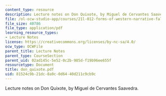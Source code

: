 ```yaml
---
content_type: resource
description: Lecture notes on Don Quixote, by Miguel de Cervantes Saavedra.
file: /ol-ocw-studio-app/courses/21l-012-forms-of-western-narrative-fall-2007/81524c9b21dc8a9c0d6440d211c9cb9c_don_quixote.pdf
file_size: 40786
file_type: application/pdf
learning_resource_types:
- Lecture Notes
license: https://creativecommons.org/licenses/by-nc-sa/4.0/
ocw_type: OCWFile
parent_title: Lecture Notes
parent_type: CourseSection
parent_uid: 02ad145c-5e52-0c2b-985d-f19b96ee655f
resourcetype: Document
title: don_quixote.pdf
uid: 81524c9b-21dc-8a9c-0d64-40d211c9cb9c
---
```

Lecture notes on Don Quixote, by Miguel de Cervantes Saavedra.